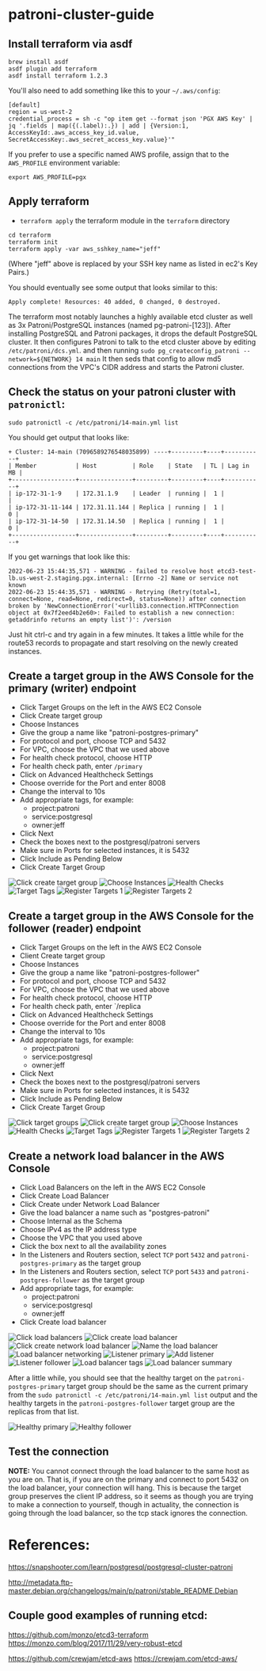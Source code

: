 # patroni-cluster-guide

## Install terraform via asdf
```
brew install asdf
asdf plugin add terraform
asdf install terraform 1.2.3
```

You'll also need to add something like this to your `~/.aws/config`:

```
[default]
region = us-west-2
credential_process = sh -c "op item get --format json 'PGX AWS Key' | jq '.fields | map({(.label):.}) | add | {Version:1, AccessKeyId:.aws_access_key_id.value, SecretAccessKey:.aws_secret_access_key.value}'"
```
If you prefer to use a specific named AWS profile, assign that to the `AWS_PROFILE` environment variable:

```export AWS_PROFILE=pgx```

## Apply terraform
* `terraform apply` the terraform module in the `terraform` directory
```
cd terraform
terraform init
terraform apply -var aws_sshkey_name="jeff"
```

(Where "jeff" above is replaced by your SSH key name as listed in ec2's Key
Pairs.)

You should eventually see some output that looks similar to this:
```
Apply complete! Resources: 40 added, 0 changed, 0 destroyed.
```
The terraform most notably launches a highly available etcd cluster as well as
3x Patroni/PostgreSQL instances (named pg-patroni-[123]).
After installing PostgreSQL and Patroni packages, it drops the default
PostgreSQL cluster. It then configures Patroni to talk to the etcd cluster above by editing
`/etc/patroni/dcs.yml`. and then running 
`sudo pg_createconfig_patroni --network=${NETWORK} 14 main`
It then seds that config to allow md5 connections from the VPC's CIDR address
and starts the Patroni cluster.

## Check the status on your patroni cluster with `patronictl`:
```
sudo patronictl -c /etc/patroni/14-main.yml list
```

You should get output that looks like:
```
+ Cluster: 14-main (7096589276548035899) ----+---------+----+-----------+
| Member           | Host          | Role    | State   | TL | Lag in MB |
+------------------+---------------+---------+---------+----+-----------+
| ip-172-31-1-9    | 172.31.1.9    | Leader  | running |  1 |           |
| ip-172-31-11-144 | 172.31.11.144 | Replica | running |  1 |         0 |
| ip-172-31-14-50  | 172.31.14.50  | Replica | running |  1 |         0 |
+------------------+---------------+---------+---------+----+-----------+
```

If you get warnings that look like this:
```
2022-06-23 15:44:35,571 - WARNING - failed to resolve host etcd3-test-lb.us-west-2.staging.pgx.internal: [Errno -2] Name or service not known
2022-06-23 15:44:35,571 - WARNING - Retrying (Retry(total=1, connect=None, read=None, redirect=0, status=None)) after connection broken by 'NewConnectionError('<urllib3.connection.HTTPConnection object at 0x7f2eed4b2e60>: Failed to establish a new connection: getaddrinfo returns an empty list')': /version
```
Just hit ctrl-c and try again in a few minutes. It takes a little while for the
route53 records to propagate and start resolving on the newly created
instances.

## Create a target group in the AWS Console for the primary (writer) endpoint
* Click Target Groups on the left in the AWS EC2 Console
* Click Create target group
* Choose Instances
* Give the group a name like "patroni-postgres-primary"
* For protocol and port, choose TCP and 5432
* For VPC, choose the VPC that we used above
* For health check protocol, choose HTTP
* For health check path, enter `/primary`
* Click on Advanced Healthcheck Settings
* Choose override for the Port and enter 8008
* Change the interval to 10s
* Add appropriate tags, for example:
  * project:patroni
  * service:postgresql
  * owner:jeff
* Click Next
* Check the boxes next to the postgresql/patroni servers
* Make sure in Ports for selected instances, it is 5432
* Click Include as Pending Below
* Click Create Target Group

![Click create target group](/images/create-target-group.png)
![Choose Instances](/images/choose-instances.png)
![Health Checks](/images/health-checks.png)
![Target Tags](/images/target-tags.png)
![Register Targets 1](/images/register-targets-1.png)
![Register Targets 2](/images/register-targets-2.png)


## Create a target group in the AWS Console for the follower (reader) endpoint
* Click Target Groups on the left in the AWS EC2 Console
* Client Create target group
* Choose Instances
* Give the group a name like "patroni-postgres-follower"
* For protocol and port, choose TCP and 5432
* For VPC, choose the VPC that we used above
* For health check protocol, choose HTTP
* For health check path, enter `/replica
* Click on Advanced Healthcheck Settings
* Choose override for the Port and enter 8008
* Change the interval to 10s
* Add appropriate tags, for example:
  * project:patroni
  * service:postgresql
  * owner:jeff
* Click Next
* Check the boxes next to the postgresql/patroni servers
* Make sure in Ports for selected instances, it is 5432
* Click Include as Pending Below
* Click Create Target Group

![Click target groups](/images/target-groups.png)
![Click create target group](/images/create-target-group.png)
![Choose Instances](/images/choose-instances-follower.png)
![Health Checks](/images/health-checks-follower.png)
![Target Tags](/images/target-tags.png)
![Register Targets 1](/images/register-targets-1.png)
![Register Targets 2](/images/register-targets-2.png)

## Create a network load balancer in the AWS Console
* Click Load Balancers on the left in the AWS EC2 Console
* Click Create Load Balancer
* Click Create under Network Load Balancer
* Give the load balancer a name such as "postgres-patroni"
* Choose Internal as the Schema
* Choose IPv4 as the IP address type
* Choose the VPC that you used above
* Click the box next to all the availability zones
* In the Listeners and Routers section, select `TCP` port `5432` and `patroni-postgres-primary` as the target group
* In the Listeners and Routers section, select `TCP` port `5433` and `patroni-postgres-follower` as the target group
* Add appropriate tags, for example:
  * project:patroni
  * service:postgresql
  * owner:jeff
* Click Create load balancer

![Click load balancers](/images/load-balancers.png)
![Click create load balancer](/images/create-load-balancer.png)
![Click create network load balancer](/images/create-network-load-balancer.png)
![Name the load balancer](/images/load-balancer-basic-config.png)
![Load balancer networking](/images/load-balancer-networking.png)
![Listener primary](/images/listener-primary.png)
![Add listener](/images/add-listener.png)
![Listener follower](/images/listener-follower.png)
![Load balancer tags](/images/load-balancer-tags.png)
![Load balancer summary](/images/load-balancer-summary.png)

After a little while, you should see that the healthy target on the `patroni-postgres-primary` target group should be the same as the current primary from the `sudo patronictl -c /etc/patroni/14-main.yml list` output and the healthy targets in the `patroni-postgres-follower` target group are the replicas from that list.

![Healthy primary](/images/target-health-primary.png)
![Healthy follower](/images/target-health-follower.png)

## Test the connection
**NOTE:** You cannot connect through the load balancer to the same host as you are on. That is, if you are on the primary and connect to port 5432 on the load balancer, your connection will hang. This is because the target group preserves the client IP address, so it seems as though you are trying to make a connection to yourself, though in actuality, the connection is going through the load balancer, so the tcp stack ignores the connection.


# References:

https://snapshooter.com/learn/postgresql/postgresql-cluster-patroni

http://metadata.ftp-master.debian.org/changelogs/main/p/patroni/stable_README.Debian

## Couple good examples of running etcd:
https://github.com/monzo/etcd3-terraform
https://monzo.com/blog/2017/11/29/very-robust-etcd

https://github.com/crewjam/etcd-aws
https://crewjam.com/etcd-aws/

